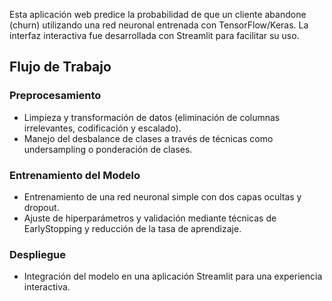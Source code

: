 Esta aplicación web predice la probabilidad de que un cliente abandone (churn) utilizando una red neuronal entrenada con TensorFlow/Keras. La interfaz interactiva fue desarrollada con Streamlit para facilitar su uso.

## Flujo de Trabajo

### Preprocesamiento
- Limpieza y transformación de datos (eliminación de columnas irrelevantes, codificación y escalado).
- Manejo del desbalance de clases a través de técnicas como undersampling o ponderación de clases.

### Entrenamiento del Modelo
- Entrenamiento de una red neuronal simple con dos capas ocultas y dropout.
- Ajuste de hiperparámetros y validación mediante técnicas de EarlyStopping y reducción de la tasa de aprendizaje.

### Despliegue
- Integración del modelo en una aplicación Streamlit para una experiencia interactiva.

